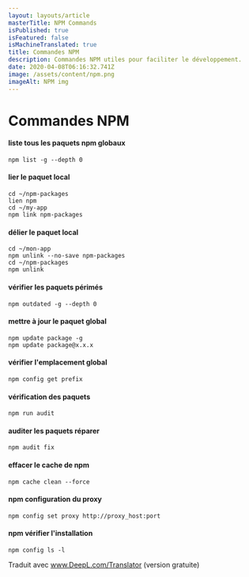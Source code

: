 ```yaml
---
layout: layouts/article
masterTitle: NPM Commands
isPublished: true
isFeatured: false
isMachineTranslated: true
title: Commandes NPM
description: Commandes NPM utiles pour faciliter le développement.
date: 2020-04-08T06:16:32.741Z
image: /assets/content/npm.png
imageAlt: NPM img
---
```


# Commandes NPM

#### liste tous les paquets npm globaux

```
npm list -g --depth 0
```

#### lier le paquet local

```
cd ~/npm-packages
lien npm
cd ~/my-app
npm link npm-packages
```

#### délier le paquet local

```
cd ~/mon-app
npm unlink --no-save npm-packages
cd ~/npm-packages
npm unlink
```

#### vérifier les paquets périmés

```
npm outdated -g --depth 0
```

#### mettre à jour le paquet global

```
npm update package -g
npm update package@x.x.x
```

#### vérifier l'emplacement global

```
npm config get prefix
```

#### vérification des paquets

```
npm run audit
```

#### auditer les paquets réparer

```
npm audit fix
```

#### effacer le cache de npm

```
npm cache clean --force
```

#### npm configuration du proxy

```
npm config set proxy http://proxy_host:port
```

#### npm vérifier l'installation

```
npm config ls -l
```

Traduit avec www.DeepL.com/Translator (version gratuite)

